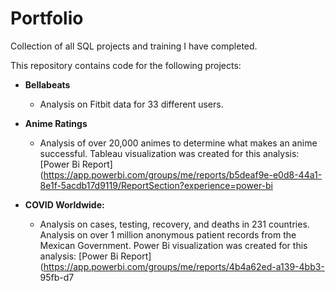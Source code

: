 # Portfolio

Collection of all SQL projects and training I have completed.

This repository contains code for the following projects:

- **Bellabeats**

    -  Analysis on Fitbit data for 33 different users.
  
- **Anime Ratings**

    -  Analysis of over 20,000 animes to determine what makes an anime successful.
      Tableau visualization was created for this analysis: [Power Bi Report]  
(https://app.powerbi.com/groups/me/reports/b5deaf9e-e0d8-44a1-8e1f-5acdb17d9119/ReportSection?experience=power-bi



- **COVID Worldwide:**

   -   Analysis on cases, testing, recovery, and deaths in 231 countries.
        Analysis on over 1 million anonymous patient records from the Mexican Government.
    Power Bi visualization was created for this analysis: [Power Bi Report](https://app.powerbi.com/groups/me/reports/4b4a62ed-a139-4bb3-    95fb-d7



